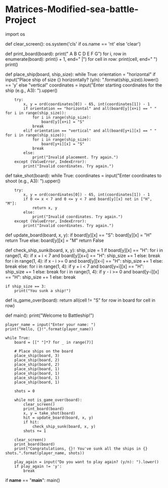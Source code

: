 # Matrices-Modified-sea-battle-Project
import os

def clear_screen():
    os.system('cls' if os.name == 'nt' else 'clear')

def print_board(board):
    print("   A B C D E F G")
    for i, row in enumerate(board):
        print(i + 1, end=" |")
        for cell in row:
            print(cell, end=" ")
        print()

def place_ship(board, ship_size):
    while True:
        orientation = "horizontal" if input("Place ship of size {} horizontally? (y/n): ".format(ship_size)).lower() == 'y' else "vertical"
        coordinates = input("Enter starting coordinates for the ship (e.g., A3): ").upper()

        try:
            x, y = ord(coordinates[0]) - 65, int(coordinates[1]) - 1
            if orientation == "horizontal" and all(board[y][x+i] == " " for i in range(ship_size)):
                for i in range(ship_size):
                    board[y][x+i] = "S"
                break
            elif orientation == "vertical" and all(board[y+i][x] == " " for i in range(ship_size)):
                for i in range(ship_size):
                    board[y+i][x] = "S"
                break
            else:
                print("Invalid placement. Try again.")
        except (ValueError, IndexError):
            print("Invalid coordinates. Try again.")

def take_shot(board):
    while True:
        coordinates = input("Enter coordinates to shoot (e.g., A3): ").upper()

        try:
            x, y = ord(coordinates[0]) - 65, int(coordinates[1]) - 1
            if 0 <= x < 7 and 0 <= y < 7 and board[y][x] not in ["H", "M"]:
                return x, y
            else:
                print("Invalid coordinates. Try again.")
        except (ValueError, IndexError):
            print("Invalid coordinates. Try again.")

def update_board(board, x, y):
    if board[y][x] == "S":
        board[y][x] = "H"
        return True
    else:
        board[y][x] = "M"
        return False

def check_ship_sunk(board, x, y):
    ship_size = 1
    if board[y][x] == "H":
        for i in range(1, 4):
            if x + i < 7 and board[y][x+i] == "H":
                ship_size += 1
            else:
                break
        for i in range(1, 4):
            if x - i >= 0 and board[y][x-i] == "H":
                ship_size += 1
            else:
                break
    else:
        for i in range(1, 4):
            if y + i < 7 and board[y+i][x] == "H":
                ship_size += 1
            else:
                break
        for i in range(1, 4):
            if y - i >= 0 and board[y-i][x] == "H":
                ship_size += 1
            else:
                break

    if ship_size == 3:
        print("You sunk a ship!")

def is_game_over(board):
    return all(cell != "S" for row in board for cell in row)

def main():
    print("Welcome to Battleship!")

    player_name = input("Enter your name: ")
    print("Hello, {}!".format(player_name))

    while True:
        board = [[" "]*7 for _ in range(7)]

        # Place ships on the board
        place_ship(board, 3)
        place_ship(board, 2)
        place_ship(board, 2)
        place_ship(board, 1)
        place_ship(board, 1)
        place_ship(board, 1)
        place_ship(board, 1)

        shots = 0

        while not is_game_over(board):
            clear_screen()
            print_board(board)
            x, y = take_shot(board)
            hit = update_board(board, x, y)
            if hit:
                check_ship_sunk(board, x, y)
            shots += 1

        clear_screen()
        print_board(board)
        print("Congratulations, {}! You've sunk all the ships in {} shots.".format(player_name, shots))

        play_again = input("Do you want to play again? (y/n): ").lower()
        if play_again != 'y':
            break

if __name__ == "__main__":
    main()
